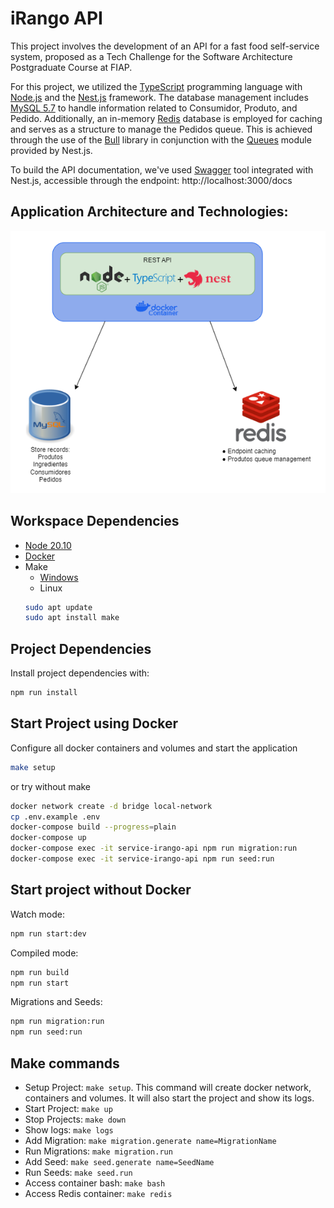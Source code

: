 # iRango API

This project involves the development of an API for a fast food self-service system, proposed as a Tech Challenge for the Software Architecture Postgraduate Course at FIAP.

For this project, we utilized the [TypeScript](https://www.typescriptlang.org/) programming language with [Node.js](https://nodejs.org/) and the [Nest.js](https://nestjs.com/) framework. The database management includes [MySQL 5.7](https://www.mysql.com/) to handle information related to Consumidor, Produto, and Pedido. Additionally, an in-memory [Redis](https://redis.io/) database is employed for caching and serves as a structure to manage the Pedidos queue. This is achieved through the use of the [Bull](https://github.com/OptimalBits/bull) library in conjunction with the [Queues](https://docs.nestjs.com/techniques/queues) module provided by Nest.js.

To build the API documentation, we've used [Swagger](https://swagger.io/) tool integrated with Nest.js, accessible through the endpoint: http://localhost:3000/docs

## Application Architecture and Technologies:
![Alt text](./docs/application-diagram.png)

## Workspace Dependencies
- [Node 20.10](https://nodejs.org/)
- [Docker](https://www.docker.com/get-started/)
- Make
  - [Windows](https://gnuwin32.sourceforge.net/packages/make.htm)
  - Linux
  ```bash
  sudo apt update
  sudo apt install make
  ```

## Project Dependencies
Install project dependencies with:
```bash
npm run install
```

## Start Project using Docker
Configure all docker containers and volumes and start the application
```bash
make setup
```
or try without make
```bash
docker network create -d bridge local-network
cp .env.example .env
docker-compose build --progress=plain
docker-compose up
docker-compose exec -it service-irango-api npm run migration:run
docker-compose exec -it service-irango-api npm run seed:run
```

## Start project without Docker
Watch mode:
```bash
npm run start:dev
```

Compiled mode:
```bash
npm run build
npm run start
```

Migrations and Seeds:
```bash
npm run migration:run
npm run seed:run
```

## Make commands
- Setup Project: `make setup`. This command will create docker network, containers and volumes. It will also start the project and show its logs.
- Start Project: `make up`
- Stop Projects: `make down`
- Show logs: `make logs`
- Add Migration: `make migration.generate name=MigrationName`
- Run Migrations: `make migration.run`
- Add Seed: `make seed.generate name=SeedName`
- Run Seeds: `make seed.run`
- Access container bash: `make bash`
- Access Redis container: `make redis`